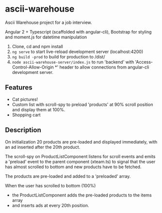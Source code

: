 # ascii-warehouse
Ascii Warehouse project for a job interview.

Angular 2 + Typescript (scaffolded with angular-cli), Bootstrap for styling and moment.js for datetime manipulation

1. Clone, cd and npm install
2. `ng serve` to start live-reload development server (localhost:4200)
3. `ng build -prod` to build for production to /dist/
4. `node ascii-warehouse-server/index.js` to run 'backend' with 'Access-Control-Allow-Origin *' header to allow connections from angular-cli development server.

## Features

- Cat pictures!
- Custom list with scroll-spy to preload 'products' at 90% scroll position and display them at 100%.
- Shopping cart

## Description

On initialization 20 products are pre-loaded and displayed immediately, with an ad inserted after the 20th product.

The scroll-spy on ProductListComponent listens for scroll events and emits a 'preload' event to the parent component (xteam.ts) to signal that the user has almost scrolled to bottom and new products have to be fetched.

The products are pre-loaded and added to a 'preloaded' array. 

When the user has scrolled to bottom (100%) 
- the ProductListComponent adds the pre-loaded products to the items array 
- and inserts ads at every 20th position.

